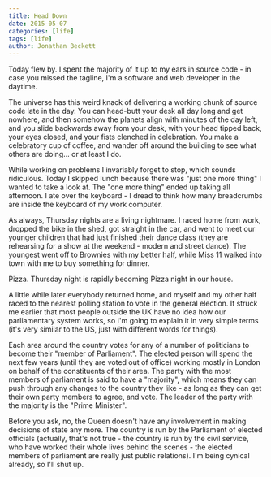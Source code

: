 ```yaml
---
title: Head Down
date: 2015-05-07
categories: [life]
tags: [life]
author: Jonathan Beckett
---
```


Today flew by. I spent the majority of it up to my ears in source code - in case you missed the tagline, I'm a software and web developer in the daytime.

The universe has this weird knack of delivering a working chunk of source code late in the day. You can head-butt your desk all day long and get nowhere, and then somehow the planets align with minutes of the day left, and you slide backwards away from your desk, with your head tipped back, your eyes closed, and your fists clenched in celebration. You make a celebratory cup of coffee, and wander off around the building to see what others are doing... or at least I do.

While working on problems I invariably forget to stop, which sounds ridiculous. Today I skipped lunch because there was "just one more thing" I wanted to take a look at. The "one more thing" ended up taking all afternoon. I ate over the keyboard - I dread to think how many breadcrumbs are inside the keyboard of my work computer.

As always, Thursday nights are a living nightmare. I raced home from work, dropped the bike in the shed, got straight in the car, and went to meet our younger children that had just finished their dance class (they are rehearsing for a show at the weekend - modern and street dance). The youngest went off to Brownies with my better half, while Miss 11 walked into town with me to buy something for dinner.

Pizza. Thursday night is rapidly becoming Pizza night in our house.

A little while later everybody returned home, and myself and my other half raced to the nearest polling station to vote in the general election. It struck me earlier that most people outside the UK have no idea how our parliamentary system works, so I'm going to explain it in very simple terms (it's very similar to the US, just with different words for things).

Each area around the country votes for any of a number of politicians to become their "member of Parliament". The elected person will spend the next few years (until they are voted out of office) working mostly in London on behalf of the constituents of their area. The party with the most members of parliament is said to have a "majority", which means they can push through any changes to the country they like - as long as they can get their own party members to agree, and vote. The leader of the party with the majority is the "Prime Minister".

Before you ask, no, the Queen doesn't have any involvement in making decisions of state any more. The country is run by the Parliament of elected officials (actually, that's not true - the country is run by the civil service, who have worked their whole lives behind the scenes - the elected members of parliament are really just public relations). I'm being cynical already, so I'll shut up.